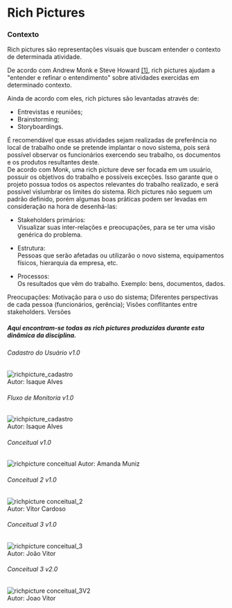 # Rich Pictures

### Contexto
Rich pictures são representações visuais que buscam entender o contexto de determinada atividade.

De acordo com Andrew Monk e Steve Howard [[1]](/referencia), rich pictures ajudam a "entender e refinar o entendimento" sobre atividades exercidas em determinado contexto.

Ainda de acordo com eles, rich pictures são levantadas através de:

- Entrevistas e reuniões;
- Brainstorming;
- Storyboardings.

É recomendável que essas atividades sejam realizadas de preferência no local de trabalho onde se pretende implantar o novo sistema, pois será possível observar os funcionários exercendo seu trabalho, os documentos e os produtos resultantes deste.  
De acordo com Monk, uma rich picture deve ser focada em um usuário, possuir os objetivos do trabalho e possíveis exceções. Isso garante que o projeto possua todos os aspectos relevantes do trabalho realizado, e será possível vislumbrar os limites do sistema. Rich pictures não seguem um padrão definido, porém algumas boas práticas podem ser levadas em consideração na hora de desenhá-las:

- Stakeholders primários:  
Visualizar suas inter-relações e preocupações, para se ter uma visão genérica do problema.

- Estrutura:  
Pessoas que serão afetadas ou utilizarão o novo sistema, equipamentos físicos, hierarquia da empresa, etc.

- Processos:  
Os resultados que vêm do trabalho. Exemplo: bens, documentos, dados.

Preocupações:
Motivação para o uso do sistema;
Diferentes perspectivas de cada pessoa (funcionários, gerência);
Visões conflitantes entre stakeholders.
Versões


##### Aqui encontram-se todas as rich pictures produzidas durante esta dinâmica da disciplina.



###### Cadastro do Usuário v1.0
![richpicture_cadastro](richpictures/richpictureCadastroIsaque.jpg)  
Autor: Isaque Alves

###### Fluxo de Monitoria v1.0
![richpicture_cadastro](richpictures/richpictureMonitoriaIsaque.jpg)  
Autor: Isaque Alves

###### Conceitual v1.0
![richpicture conceitual](richpictures/richpictureConceitualAmanda.jpg)
Autor: Amanda Muniz

###### Conceitual 2 v1.0
![richpicture conceitual_2](richpictures/richpictureConceitualVitor.jpg)  
Autor: Vítor Cardoso

###### Conceitual 3 v1.0
![richpicture conceitual_3](richpictures/richpictureConceitualJoao.jpg)  
Autor: João Vitor

###### Conceitual 3 v2.0
![richpicture conceitual_3V2](richpictures/richpictureConceitualV2Joao.jpg)  
Autor: Joao Vitor
